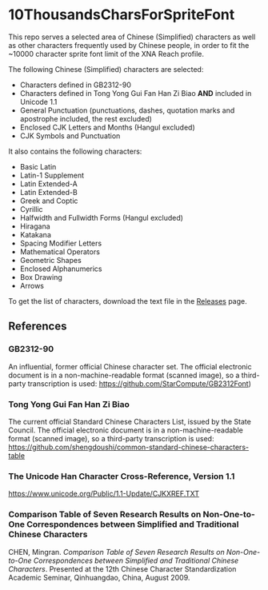 # 10ThousandsCharsForSpriteFont

This repo serves a selected area of Chinese (Simplified) characters as well as other characters frequently used by Chinese people, in order to fit the ~10000 character sprite font limit of the XNA Reach profile.

The following Chinese (Simplified) characters are selected:
- Characters defined in GB2312-90
- Characters defined in Tong Yong Gui Fan Han Zi Biao **AND** included in Unicode 1.1
- General Punctuation (punctuations, dashes, quotation marks and apostrophe included, the rest excluded)
- Enclosed CJK Letters and Months (Hangul excluded)
- CJK Symbols and Punctuation

It also contains the following characters:
- Basic Latin
- Latin-1 Supplement
- Latin Extended-A
- Latin Extended-B
- Greek and Coptic
- Cyrillic
- Halfwidth and Fullwidth Forms (Hangul excluded)
- Hiragana
- Katakana
- Spacing Modifier Letters
- Mathematical Operators
- Geometric Shapes
- Enclosed Alphanumerics
- Box Drawing
- Arrows

To get the list of characters, download the text file in the [Releases](https://github.com/SadPencil/10ThousandsCharsForSpriteFont/releases) page.

## References

### GB2312-90

An influential, former official Chinese character set. The official electronic document is in a non-machine-readable format (scanned image), so a third-party transcription is used: https://github.com/StarCompute/GB2312Font)

### Tong Yong Gui Fan Han Zi Biao

The current official Standard Chinese Characters List, issued by the State Council. The official electronic document is in a non-machine-readable format (scanned image), so a third-party transcription is used: https://github.com/shengdoushi/common-standard-chinese-characters-table

### The Unicode Han Character Cross-Reference, Version 1.1

https://www.unicode.org/Public/1.1-Update/CJKXREF.TXT

### Comparison Table of Seven Research Results on Non-One-to-One Correspondences between Simplified and Traditional Chinese Characters

CHEN, Mingran. *Comparison Table of Seven Research Results on Non-One-to-One Correspondences between Simplified and Traditional Chinese Characters*. Presented at the 12th Chinese Character Standardization Academic Seminar, Qinhuangdao, China, August 2009.